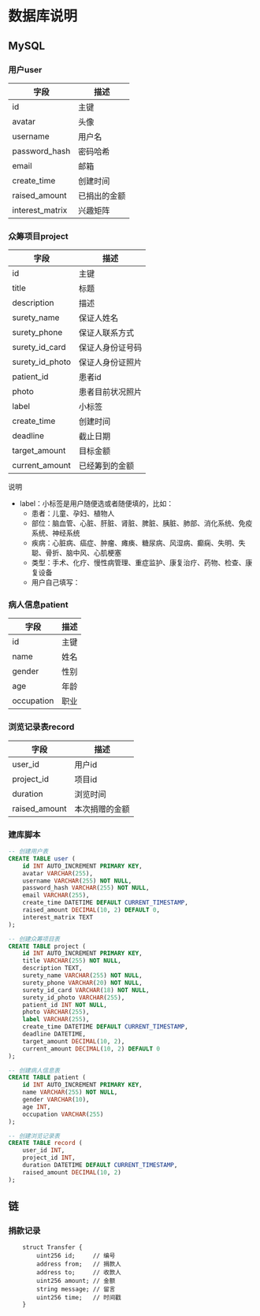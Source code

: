 # 数据库说明

## MySQL

### 用户user

| 字段            | 描述         |
| --------------- | ------------ |
| id              | 主键         |
| avatar          | 头像         |
| username        | 用户名       |
| password_hash   | 密码哈希     |
| email           | 邮箱         |
| create_time     | 创建时间     |
| raised_amount   | 已捐出的金额 |
| interest_matrix | 兴趣矩阵     |

### 众筹项目project

| 字段            | 描述             |
| --------------- | ---------------- |
| id              | 主键             |
| title           | 标题             |
| description     | 描述             |
| surety_name     | 保证人姓名       |
| surety_phone    | 保证人联系方式   |
| surety_id_card  | 保证人身份证号码 |
| surety_id_photo | 保证人身份证照片 |
| patient_id      | 患者id           |
| photo           | 患者目前状况照片 |
| label           | 小标签           |
| create_time     | 创建时间         |
| deadline        | 截止日期         |
| target_amount   | 目标金额         |
| current_amount  | 已经筹到的金额   |

说明

* label：小标签是用户随便选或者随便填的，比如：
    * 患者：儿童、孕妇、植物人
    * 部位：脑血管、心脏、肝脏、肾脏、脾脏、胰脏、肺部、消化系统、免疫系统、神经系统
    * 疾病：心脏病、癌症、肿瘤、瘫痪、糖尿病、风湿病、癫痫、失明、失聪、骨折、脑中风、心肌梗塞
    * 类型：手术、化疗、慢性病管理、重症监护、康复治疗、药物、检查、康复设备
    * 用户自己填写：


### 病人信息patient

| 字段       | 描述       |
| ---------- | ---------- |
| id         | 主键       |
| name       | 姓名       |
| gender     | 性别       |
| age        | 年龄       |
| occupation | 职业       |

### 浏览记录表record

| 字段          | 描述           |
| ------------- | -------------- |
| user_id       | 用户id         |
| project_id    | 项目id         |
| duration      | 浏览时间       |
| raised_amount | 本次捐赠的金额 |

### 建库脚本

```sql
-- 创建用户表
CREATE TABLE user (
    id INT AUTO_INCREMENT PRIMARY KEY,
    avatar VARCHAR(255),
    username VARCHAR(255) NOT NULL,
    password_hash VARCHAR(255) NOT NULL,
    email VARCHAR(255),
    create_time DATETIME DEFAULT CURRENT_TIMESTAMP,
    raised_amount DECIMAL(10, 2) DEFAULT 0,
    interest_matrix TEXT
);

-- 创建众筹项目表
CREATE TABLE project (
    id INT AUTO_INCREMENT PRIMARY KEY,
    title VARCHAR(255) NOT NULL,
    description TEXT,
    surety_name VARCHAR(255) NOT NULL,
    surety_phone VARCHAR(20) NOT NULL,
    surety_id_card VARCHAR(18) NOT NULL,
    surety_id_photo VARCHAR(255),
    patient_id INT NOT NULL,
    photo VARCHAR(255),
    label VARCHAR(255),
    create_time DATETIME DEFAULT CURRENT_TIMESTAMP,
    deadline DATETIME,
    target_amount DECIMAL(10, 2),
    current_amount DECIMAL(10, 2) DEFAULT 0
);

-- 创建病人信息表
CREATE TABLE patient (
    id INT AUTO_INCREMENT PRIMARY KEY,
    name VARCHAR(255) NOT NULL,
    gender VARCHAR(10),
    age INT,
    occupation VARCHAR(255)
);

-- 创建浏览记录表
CREATE TABLE record (
    user_id INT,
    project_id INT,
    duration DATETIME DEFAULT CURRENT_TIMESTAMP,
    raised_amount DECIMAL(10, 2)
);
```

## 链

### 捐款记录

```solidity
    struct Transfer {
        uint256 id; 	// 编号
        address from; 	// 捐款人
        address to;		// 收款人
        uint256 amount;	// 金额
        string message; // 留言
        uint256 time;	// 时间戳
    }
```

